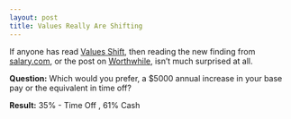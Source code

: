 ```yaml
---
layout: post
title: Values Really Are Shifting
---
```

If anyone has read [Values Shift](https://www.amazon.ca/exec/obidos/ASIN/0130286699/qid=1106242844/sr=1-1/ref=sr_1_0_1/701-4436122-3309904),
then reading the new finding from [salary.com](https://web.archive.org/web/20050204095655/http://www.salary.com:80/advice/layoutscripts/advl_display.asp?tab=adv&cat=nocat&ser=Ser345&part=Par509),
or the post on [Worthwhile](https://web.archive.org/web/20050205202500/http://www.worthwhilemag.com/entry/2005/01/20/whos_surprised_by_this.php), isn’t much surprised at all.

**Question:** Which would you prefer, a $5000 annual increase in your base pay or the equivalent in time off?

**Result:** 35% - Time Off , 61% Cash
